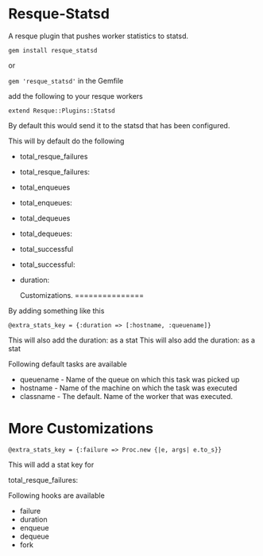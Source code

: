Resque-Statsd
==============


A resque plugin that pushes worker statistics to statsd.


`gem install resque_statsd`

or

`gem 'resque_statsd'` in the Gemfile


add the following to your resque workers

`extend Resque::Plugins::Statsd`

By default this would send it to the statsd that has been configured.

This will by default do the following

* total_resque_failures
* total_resque_failures:<WorkerName>
* total_enqueues
* total_enqueues:<WorkerName>
* total_dequeues
* total_dequeues:<WorkerName>
* total_successful
* total_successful:<WorkerName>
* duration:<WorkerName>

  Customizations.
===============

By adding something like this

  `@extra_stats_key = {:duration => [:hostname, :queuename]}`

This will also add the duration:<hostname> as a stat
This will also add the duration:<queue> as a stat

Following default tasks are available
* queuename - Name of the queue on which this task was picked up
* hostname  - Name of the machine on which the task was executed
* classname - The default. Name of the worker that was executed.

More Customizations
=======

  `@extra_stats_key = {:failure => Proc.new {|e, args| e.to_s}}`

  This will add a stat key for

total_resque_failures:<Exception>

  Following hooks are available
  * failure
  * duration
  * enqueue
  * dequeue
  * fork
